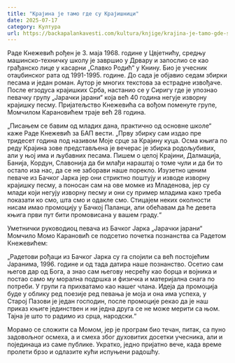 ```yaml
---
title: "Крајина је тамо где су Крајишници"
date: 2025-07-17
category: Култура
url: https://backapalankavesti.com/kultura/knjige/krajina-je-tamo-gde-su-krajisnici/
---
```


Раде Кнежевић рођен је 3. маја 1968. године у Цвјетнићу, средњу машинско-техничку школу је завршио у Дрвару и запослио се као грађанско лице у касарни „Славко Родић“ у Книну. Био је учесник отаџбинског рата од 1991-1995. године. До сада је објавио седам збирки песама и један роман. Аутор је многих текстова за естрадне извођаче. После егзодуса крајишких Срба, настанио се у Сиригу где је упознао певачку групу „Јарачки јарани“ која већ 40 година негује изворну крајишку песму. Пријатељство Кнежевића са вођом поменуте групе, Момчилом Карановићем траје већ 28 година.

„Писањем се бавим од младих дана, практично од основне школе“ каже Раде Кнежевић за БАП вести. „Прву збирку сам издао пре тридесет година под називом Моје срце за Крајину куца. Осма књига по реду Крајина зове представљена је вечерас је збирка родољубивих, али у њој има и љубавних песама. Пишем о целој Крајини, Далмација, Банија, Кордун, Славонија да би млађи нараштај о томе чули и да би то остало иза нас, да се не заборави наше порекло. Изузетно ценим певаче из Бачког Јарка јер они стриктно поштују и изводе изворну крајишку песму, а поносан сам на ове момке из Младенова, јер су млади који негују изворну песму и они су пример младима како треба показати ко смо, шта смо и одакле смо. Стицајем неких околности нисам имао промоцију у Бачкој Паланци, али обећавам да ће девета књига први пут бити промовисана у вашем граду.“

Уметнички руководиоц певача из Бачког Јарка „Јарачки јарани“ Момчило Момо Карановић се подсетио почетка познанства са Радетом Кнежевићем:

„Радетови рођаци из Бачког Јарка су га спојили са већ постојећим Јаранима, 1996. године и од тада датира наше познанство. Осетио сам његов дар од Бога, а знао сам његову несрећу као борца и војника и постао само му морална подршка и физичка и материјална снага по потреби. У групи га прихватамо као нашег члана. Идеја да промоција буде у облику ред поезије ред певања је моја и она има успеха, у Старој Пазови је један господин, после промоције рекао да је наш приказ књиге јединствен и ни једна друга се не може мерити са њом. Тајна је што то радимо из срца, народски.“

Морамо се сложити са Момом, јер је програм био течан, питак, са пуно задовољног осмеха, а и смеха због духовитих досетки учесника, али и појединаца из саме публике. Укратко, једно пријатно вече, када време пролети брзо и одлазите кући испуњени радошћу.
